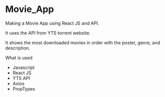 # Movie_App

Making a Movie App using React JS and API.

It uses the API from YTS torrent website.

It shows the most downloaded movies in order with the poster, genre, and description.

What is used
- Javascript
- React JS
- YTS API
- Axios
- PropTypes
